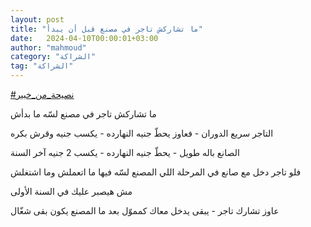 ```yaml
---
layout: post
title: "ما تشاركش تاجر في مصنع قبل أن يبدأ"
date:   2024-04-10T00:00:01+03:00
author: "mahmoud"
category: "الشراكة"
tag: "الشراكة"
---
```



[<u>\#نصيحة\_من\_خبير</u>](https://www.facebook.com/hashtag/%D9%86%D8%B5%D9%8A%D8%AD%D8%A9_%D9%85%D9%86_%D8%AE%D8%A8%D9%8A%D8%B1?__eep__=6&__cft__%5b0%5d=AZXB72ExbVC-2COlGa2_vDSJUyYMk1S3amtzcZYQoJNE3auNabc9zDhszWZAWImyy1vDDPYdrtHXvXwvLP-_jRfMIXwRN9V_eCpqRFcyrn1-S28NPinvJyEZlUe5s_dcMZTCVgqROOIQ1SPaFkd_WsV2CnMyIc4dzL3Umf-TvKTCAw&__tn__=*NK-R)




ما تشاركش تاجر في مصنع لسّه ما بدأش




التاجر سريع الدوران - فعاوز يحطّ جنيه النهارده - يكسب
جنيه وقرش بكره

الصانع باله طويل - يحطّ جنيه النهارده - يكسب 2 جنيه آخر
السنة




فلو تاجر دخل مع صانع في المرحلة اللي المصنع لسّه فيها ما
اتعملش وما اشتغلش

مش هيصبر عليك في السنة الأولى




عاوز تشارك تاجر - يبقى يدخل معاك كمموّل بعد ما المصنع
يكون بقى شغّال
